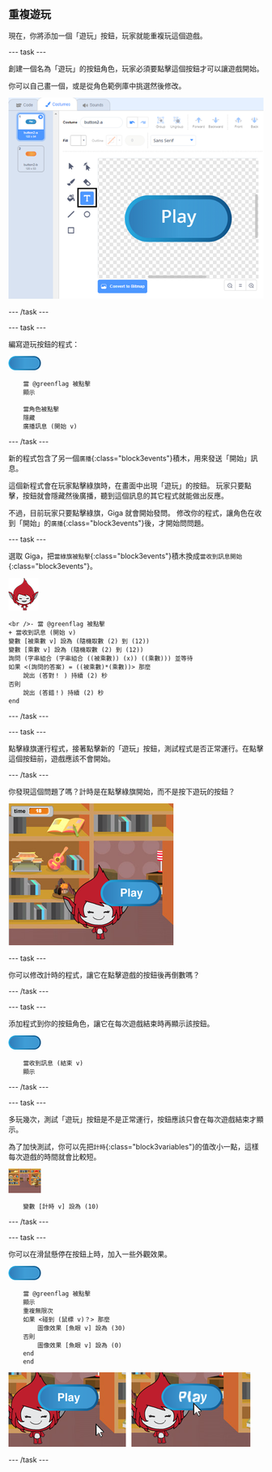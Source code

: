 ## 重複遊玩

現在，你將添加一個「遊玩」按鈕，玩家就能重複玩這個遊戲。

\--- task \---

創建一個名為「遊玩」的按鈕角色，玩家必須要點擊這個按鈕才可以讓遊戲開始。

你可以自己畫一個，或是從角色範例庫中挑選然後修改。

![遊玩按鈕的圖片](images/brain-play.png)

\--- /task \---

\--- task \---

編寫遊玩按鈕的程式：

![按鈕角色](images/button-sprite.png)

```blocks3
    當 @greenflag 被點擊
    顯示

    當角色被點擊
    隱藏
    廣播訊息 (開始 v)
```

\--- /task \---

新的程式包含了另一個`廣播`{:class="block3events"}積木，用來發送「開始」訊息。

這個新程式會在玩家點擊綠旗時，在畫面中出現「遊玩」的按鈕。 玩家只要點擊，按鈕就會隱藏然後廣播，聽到這個訊息的其它程式就能做出反應。

不過，目前玩家只要點擊綠旗，Giga 就會開始發問。 修改你的程式，讓角色在收到「開始」的`廣播`{:class="block3events"}後，才開始問問題。

\--- task \---

選取 Giga，把`當綠旗被點擊`{:class="block3events"}積木換成`當收到訊息開始`{:class="block3events"}。

![角色](images/giga-sprite.png)

```blocks3
<br />- 當 @greenflag 被點擊
+ 當收到訊息 (開始 v)
變數 [被乘數 v] 設為 (隨機取數 (2) 到 (12))
變數 [乘數 v] 設為 (隨機取數 (2) 到 (12))
詢問 (字串組合 (字串組合 ((被乘數)) (x)) ((乘數))) 並等待
如果 <(詢問的答案) = ((被乘數)*(乘數))> 那麼
    說出 (答對！ ) 持續 (2) 秒
否則
    說出 (答錯！) 持續 (2) 秒
end
```

\--- /task \---

\--- task \---

點擊綠旗運行程式，接著點擊新的「遊玩」按鈕，測試程式是否正常運行。在點擊這個按鈕前，遊戲應該不會開始。

\--- /task \---

你發現這個問題了嗎？計時是在點擊綠旗開始，而不是按下遊玩的按鈕？

![計時已開始](images/brain-timer-bug.png)

\--- task \---

你可以修改計時的程式，讓它在點擊遊戲的按鈕後再倒數嗎？

\--- /task \---

\--- task \---

添加程式到你的按鈕角色，讓它在每次遊戲結束時再顯示該按鈕。

![按鈕角色](images/button-sprite.png)

```blocks3
    當收到訊息 (結束 v)
    顯示
```

\--- /task \---

\--- task \---

多玩幾次，測試「遊玩」按鈕是不是正常運行，按鈕應該只會在每次遊戲結束才顯示。

為了加快測試，你可以先把`計時`{:class="block3variables"}的值改小一點，這樣每次遊戲的時間就會比較短。

![舞台](images/stage-sprite.png)

```blocks3
    變數 [計時 v] 設為 (10)
```

\--- /task \---

\--- task \---

你可以在滑鼠懸停在按鈕上時，加入一些外觀效果。

![按鈕](images/button-sprite.png)

```blocks3
    當 @greenflag 被點擊
    顯示
    重複無限次
    如果 <碰到 (鼠標 v)？> 那麼
        圖像效果 [魚眼 v] 設為 (30)
    否則
        圖像效果 [魚眼 v] 設為 (0)
    end
    end
```

![截圖](images/brain-fisheye.png)

\--- /task \---
